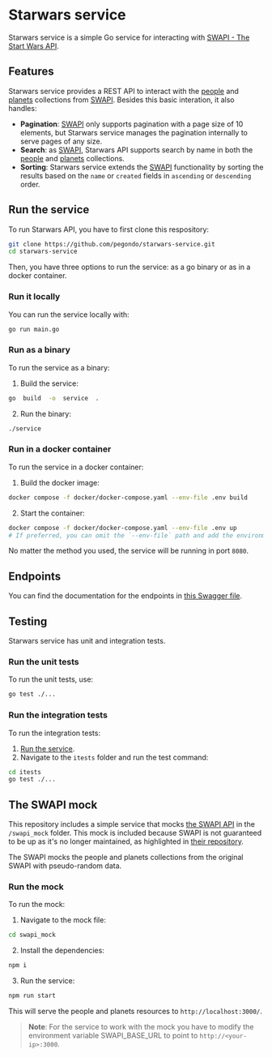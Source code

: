 # Starwars service

Starwars service is a simple Go service for interacting with [SWAPI - The Start Wars API](https://swapi.dev/).

## Features

Starwars service provides a REST API to interact with the [people](https://swapi.dev/documentation#people) and [planets](https://swapi.dev/documentation#planets) collections from [SWAPI](https://swapi.dev/).
Besides this basic interation, it also handles:

- **Pagination**: [SWAPI](https://swapi.dev/) only supports pagination with a page size of 10 elements, but Starwars service manages the pagination internally to serve pages of any size.
- **Search**: as [SWAPI](https://swapi.dev/), Starwars API supports search by name in both the [people](https://swapi.dev/documentation#people) and [planets](https://swapi.dev/documentation#planets) collections.
- **Sorting**: Starwars service extends the [SWAPI](https://swapi.dev/) functionality by sorting the results based on the `name` or `created` fields in `ascending` or `descending` order.

## Run the service

To run Starwars API, you have to first clone this respository:

```bash
git clone https://github.com/pegondo/starwars-service.git
cd starwars-service
```

Then, you have three options to run the service: as a go binary or as in a docker container.

### Run it locally

You can run the service locally with:

```bash
go run main.go
```

### Run as a binary

To run the service as a binary:

1. Build the service:

```bash
go  build  -o  service  .
```

2. Run the binary:

```bash
./service
```

### Run in a docker container

To run the service in a docker container:

1. Build the docker image:

```bash
docker compose -f docker/docker-compose.yaml --env-file .env build
```

2. Start the container:

```bash
docker compose -f docker/docker-compose.yaml --env-file .env up
# If preferred, you can omit the `--env-file` path and add the environment variables manually with the `-e` tag.
```

No matter the method you used, the service will be running in port `8080`.

## Endpoints

You can find the documentation for the endpoints in [this Swagger file](/docs/api/swagger/api.yaml).

## Testing

Starwars service has unit and integration tests.

### Run the unit tests

To run the unit tests, use:

```bash
go test ./...
```

### Run the integration tests

To run the integration tests:

1. [Run the service](#run-the-service).
2. Navigate to the `itests` folder and run the test command:

```bash
cd itests
go test ./...
```

## The SWAPI mock

This repository includes a simple service that mocks [the SWAPI
API](https://swapi.dev/) in the `/swapi_mock` folder. This mock is included because SWAPI is not guaranteed
to be up as it's no longer maintained, as highlighted in [their repository](https://github.com/phalt/swapi).

The SWAPI mocks the people and planets collections from the original SWAPI with pseudo-random data.

### Run the mock

To run the mock:

1. Navigate to the mock file:

```bash
cd swapi_mock
```

2. Install the dependencies:

```bash
npm i
```

3. Run the service:

```bash
npm run start
```

This will serve the people and planets resources to `http://localhost:3000/`.

> **Note**: For the service to work with the mock you have to modify the environment variable SWAPI_BASE_URL to point to `http://<your-ip>:3000`.

